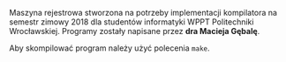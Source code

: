 Maszyna rejestrowa stworzona na potrzeby implementacji kompilatora na semestr zimowy 2018 dla studentów informatyki WPPT Politechniki Wrocławskiej. Programy zostały napisane przez <b>dra Macieja Gębalę</b>.

Aby skompilować program należy użyć polecenia `make`. 
